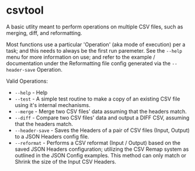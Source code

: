 # csvtool
A basic utlity meant to perform operations on multiple CSV files, such as merging, diff, and reformatting.

Most functions use a particular 'Operation' (aka mode of execution) per a task; and this needs to always be the first run paremeter.
See the `--help` menu for more information on use; and refer to the example / documentation under the Reformatting file config generated via the `--header-save` Operation.

Valid Operations:
- `--help` - Help
- `--test` - A simple test routine to make a copy of an existing CSV file using it's internal mechanisms.
- `--merge` - Merge two CSV files' data assuming that the headers match.
- `--diff` - Compare two CSV files' data and output a DIFF CSV, assuming that the headers match.
- `--header-save` - Saves the Headers of a pair of CSV files (Input, Output) to a JSON Headers config file.
- `--reformat` - Performs a CSV reformat (Input / Output) based on the saved JSON Headers configuration; utilizing the CSV Remap system as outlined in the JSON Config examples.  This method can only match or Shrink the size of the Input CSV Headers.
